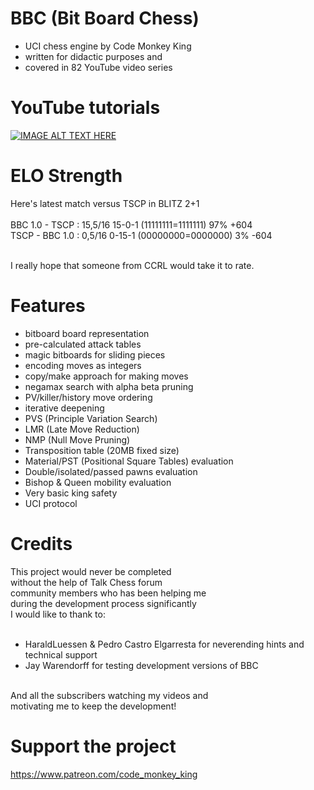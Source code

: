 # BBC (Bit Board Chess)
 - UCI chess engine by Code Monkey King<br>
 - written for didactic purposes and<br>
 - covered in 82 YouTube video series

# YouTube tutorials
[![IMAGE ALT TEXT HERE](https://img.youtube.com/vi/QUNP-UjujBM/0.jpg)](https://www.youtube.com/watch?v=QUNP-UjujBM&list=PLmN0neTso3Jxh8ZIylk74JpwfiWNI76Cs)

# ELO Strength
Here's latest match versus TSCP in BLITZ 2+1<br>
<br>
BBC 1.0 - TSCP : 15,5/16 15-0-1 (11111111=1111111)  97%  +604<br>
TSCP - BBC 1.0 : 0,5/16 0-15-1 (00000000=0000000)   3%  -604<br>
<br>

I really hope that someone from CCRL would take it to rate.

# Features
 - bitboard board representation
 - pre-calculated attack tables
 - magic bitboards for sliding pieces
 - encoding moves as integers
 - copy/make approach for making moves
 - negamax search with alpha beta pruning
 - PV/killer/history move ordering
 - iterative deepening
 - PVS (Principle Variation Search)
 - LMR (Late Move Reduction)
 - NMP (Null Move Pruning)
 - Transposition table (20MB fixed size)
 - Material/PST (Positional Square Tables) evaluation
 - Double/isolated/passed pawns evaluation
 - Bishop & Queen mobility evaluation
 - Very basic king safety
 - UCI protocol

# Credits
  
  This project would never be completed<br>
  without the help of Talk Chess forum<br>
  community members who has been helping me<br>
  during the development process significantly<br>
  I would like to thank to:<br>
  <br>
   - HaraldLuessen & Pedro Castro Elgarresta for neverending hints and technical support
   - Jay Warendorff for testing development versions of BBC<br>
  <br>
  And all the subscribers watching my videos and<br>
  motivating me to keep the development!<br>

# Support the project
  https://www.patreon.com/code_monkey_king
  
  
  
  
  
